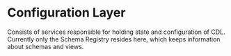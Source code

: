 # Configuration Layer

Consists of services responsible for holding state and configuration of CDL.  
Currently only the Schema Registry resides here, which keeps information about schemas and views.
